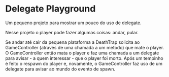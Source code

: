 # Delegate Playground 

Um pequeno projeto para mostrar um pouco do uso de delegate.

Nesse projeto o player pode fazer algumas coisas: andar, pular.

Se andar até cair da pequena plataforma a DeathTrap solicita ao GameController (através de uma chamada a um metodo) que mate o player. O GameController então mata o player e faz uma chamada a um delegate para avisar - a quem interessar - que o player foi morto. Após um tempinho é feito o respawn do player e, novamente, o GameController faz uso de um delegate para avisar ao mundo do evento de spawn.
